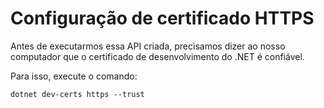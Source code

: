 # Configuração de certificado HTTPS
Antes de executarmos essa API criada, precisamos dizer ao nosso computador que o certificado de desenvolvimento do .NET é confiável.

Para isso, execute o comando:

```bh
dotnet dev-certs https --trust
```